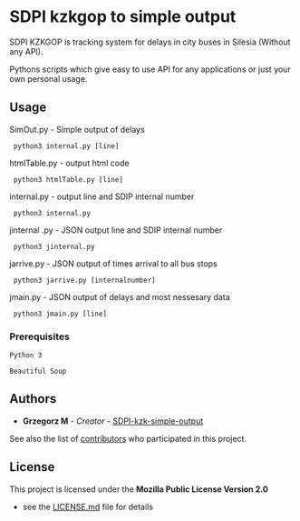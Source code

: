 # SDPI kzkgop to simple output

SDPI KZKGOP is tracking system for delays in city buses in Silesia (Without any API).

Pythons scripts which give easy to use API for any applications or just your own personal usage.

## Usage
SimOut.py - Simple output of delays 
```
 python3 internal.py [line]
```
htmlTable.py - output html code 
```
 python3 htmlTable.py [line]
```
internal.py - output line and SDIP internal number 
```
 python3 internal.py
```
jinternal .py - JSON output line and SDIP internal number 
```
 python3 jinternal.py 
```
jarrive.py - JSON output of times arrival to all bus stops  
```
 python3 jarrive.py [internalnumber]
```
jmain.py - JSON output of delays and most nessesary data  
```
 python3 jmain.py [line]
```



### Prerequisites

```
Python 3
```
```
Beautiful Soup
```
## Authors

* **Grzegorz M** - *Creator* - [SDPI-kzk-simple-output](https://github.com/grzesjam/SDPI-kzk-simple-output)

See also the list of [contributors](https://github.com/grzesjam/SDPI-kzk-simple-output/graphs/contributors) who participated in this project.

## License

This project is licensed under the **Mozilla Public License Version 2.0**
- see the [LICENSE.md](LICENSE.md) file for details
